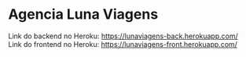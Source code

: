 
# Agencia Luna Viagens


Link do backend no Heroku: https://lunaviagens-back.herokuapp.com/ <br/>
Link do frontend no Heroku: https://lunaviagens-front.herokuapp.com/
